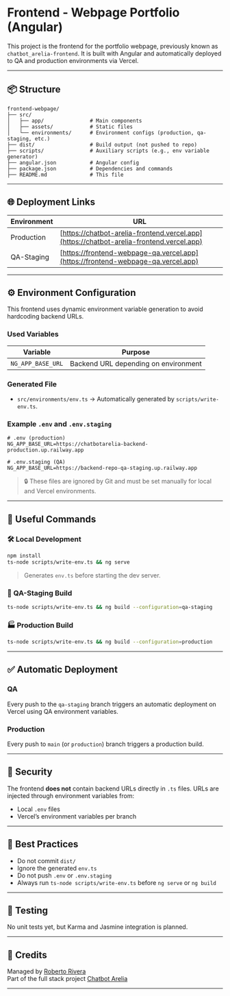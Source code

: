 # Frontend - Webpage Portfolio (Angular)

This project is the frontend for the portfolio webpage, previously known as `chatbot_arelia-frontend`. It is built with Angular and automatically deployed to QA and production environments via Vercel.

---

## 📦 Structure

```
frontend-webpage/
├── src/
│   ├── app/               # Main components
│   ├── assets/            # Static files
│   └── environments/      # Environment configs (production, qa-staging, etc.)
├── dist/                  # Build output (not pushed to repo)
├── scripts/               # Auxiliary scripts (e.g., env variable generator)
├── angular.json           # Angular config
├── package.json           # Dependencies and commands
├── README.md              # This file
```

---

## 🌐 Deployment Links

| Environment | URL                                                                 |
|-------------|---------------------------------------------------------------------|
| Production  | [https://chatbot-arelia-frontend.vercel.app](https://chatbot-arelia-frontend.vercel.app) |
| QA-Staging  | [https://frontend-webpage-qa.vercel.app](https://frontend-webpage-qa.vercel.app)         |

---

## ⚙️ Environment Configuration

This frontend uses dynamic environment variable generation to avoid hardcoding backend URLs.

### Used Variables

| Variable           | Purpose                            |
|--------------------|-------------------------------------|
| `NG_APP_BASE_URL`  | Backend URL depending on environment |

### Generated File

- `src/environments/env.ts` → Automatically generated by `scripts/write-env.ts`.

### Example `.env` and `.env.staging`

```env
# .env (production)
NG_APP_BASE_URL=https://chatbotarelia-backend-production.up.railway.app

# .env.staging (QA)
NG_APP_BASE_URL=https://backend-repo-qa-staging.up.railway.app
```

> 🔒 These files are ignored by Git and must be set manually for local and Vercel environments.

---

## 🚀 Useful Commands

### 🛠️ Local Development

```bash
npm install
ts-node scripts/write-env.ts && ng serve
```

> Generates `env.ts` before starting the dev server.

### 🧪 QA-Staging Build

```bash
ts-node scripts/write-env.ts && ng build --configuration=qa-staging
```

### 🏭 Production Build

```bash
ts-node scripts/write-env.ts && ng build --configuration=production
```

---

## ✅ Automatic Deployment

### QA

Every push to the `qa-staging` branch triggers an automatic deployment on Vercel using QA environment variables.

### Production

Every push to `main` (or `production`) branch triggers a production build.

---

## 🔐 Security

The frontend **does not** contain backend URLs directly in `.ts` files. URLs are injected through environment variables from:

- Local `.env` files
- Vercel’s environment variables per branch

---

## 🧼 Best Practices

- Do not commit `dist/`
- Ignore the generated `env.ts`
- Do not push `.env` or `.env.staging`
- Always run `ts-node scripts/write-env.ts` before `ng serve` or `ng build`

---

## 🧪 Testing

No unit tests yet, but Karma and Jasmine integration is planned.

---

## 🧾 Credits

Managed by [Roberto Rivera](https://github.com/RobertoRiveraT)  
Part of the full stack project [Chatbot Arelia](https://github.com/RobertoRiveraT/chatbot_arelia-backend)

---
